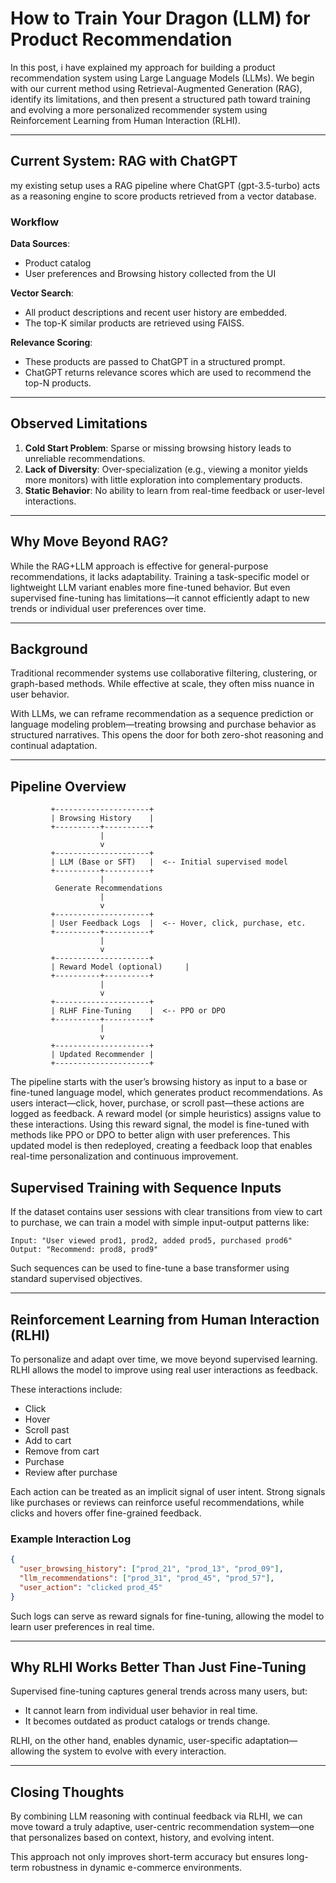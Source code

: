 # How to Train Your Dragon (LLM) for Product Recommendation

In this post, i have explained my approach for building a product recommendation system using Large Language Models (LLMs). We begin with our current method using Retrieval-Augmented Generation (RAG), identify its limitations, and then present a structured path toward training and evolving a more personalized recommender system using Reinforcement Learning from Human Interaction (RLHI).

---

## Current System: RAG with ChatGPT

my existing setup uses a RAG pipeline where ChatGPT (gpt-3.5-turbo) acts as a reasoning engine to score products retrieved from a vector database.

### Workflow

**Data Sources**:
- Product catalog
- User preferences and Browsing history collected from the UI

**Vector Search**:
- All product descriptions and recent user history are embedded.
- The top-K similar products are retrieved using FAISS.

**Relevance Scoring**:
- These products are passed to ChatGPT in a structured prompt.
- ChatGPT returns relevance scores which are used to recommend the top-N products.

---

## Observed Limitations

1. **Cold Start Problem**: Sparse or missing browsing history leads to unreliable recommendations.
2. **Lack of Diversity**: Over-specialization (e.g., viewing a monitor yields more monitors) with little exploration into complementary products.
3. **Static Behavior**: No ability to learn from real-time feedback or user-level interactions.

---

## Why Move Beyond RAG?

While the RAG+LLM approach is effective for general-purpose recommendations, it lacks adaptability. Training a task-specific model or lightweight LLM variant enables more fine-tuned behavior. But even supervised fine-tuning has limitations—it cannot efficiently adapt to new trends or individual user preferences over time.

---

## Background

Traditional recommender systems use collaborative filtering, clustering, or graph-based methods. While effective at scale, they often miss nuance in user behavior.

With LLMs, we can reframe recommendation as a sequence prediction or language modeling problem—treating browsing and purchase behavior as structured narratives. This opens the door for both zero-shot reasoning and continual adaptation.

---
## Pipeline Overview

```
         +---------------------+
         | Browsing History    |
         +----------+----------+
                    |
                    v
         +---------------------+
         | LLM (Base or SFT)   |  <-- Initial supervised model
         +----------+----------+
                    |
          Generate Recommendations
                    |
                    v
         +---------------------+
         | User Feedback Logs  |  <-- Hover, click, purchase, etc.
         +----------+----------+
                    |
                    v
         +---------------------+
         | Reward Model (optional)     |
         +----------+----------+
                    |
                    v
         +---------------------+
         | RLHF Fine-Tuning    |  <-- PPO or DPO
         +----------+----------+
                    |
                    v
         +---------------------+
         | Updated Recommender |
         +---------------------+
```
The pipeline starts with the user’s browsing history as input to a base or fine-tuned language model, which generates product recommendations. As users interact—click, hover, purchase, or scroll past—these actions are logged as feedback. A reward model (or simple heuristics) assigns value to these interactions. Using this reward signal, the model is fine-tuned with methods like PPO or DPO to better align with user preferences. This updated model is then redeployed, creating a feedback loop that enables real-time personalization and continuous improvement.


## Supervised Training with Sequence Inputs

If the dataset contains user sessions with clear transitions from view to cart to purchase, we can train a model with simple input-output patterns like:

```
Input: "User viewed prod1, prod2, added prod5, purchased prod6"  
Output: "Recommend: prod8, prod9"
```

Such sequences can be used to fine-tune a base transformer using standard supervised objectives.

---

## Reinforcement Learning from Human Interaction (RLHI)

To personalize and adapt over time, we move beyond supervised learning. RLHI allows the model to improve using real user interactions as feedback.

These interactions include:

- Click
- Hover
- Scroll past
- Add to cart
- Remove from cart
- Purchase
- Review after purchase

Each action can be treated as an implicit signal of user intent. Strong signals like purchases or reviews can reinforce useful recommendations, while clicks and hovers offer fine-grained feedback.

### Example Interaction Log

```json
{
  "user_browsing_history": ["prod_21", "prod_13", "prod_09"],
  "llm_recommendations": ["prod_31", "prod_45", "prod_57"],
  "user_action": "clicked prod_45"
}
```

Such logs can serve as reward signals for fine-tuning, allowing the model to learn user preferences in real time.

---

## Why RLHI Works Better Than Just Fine-Tuning

Supervised fine-tuning captures general trends across many users, but:

- It cannot learn from individual user behavior in real time.
- It becomes outdated as product catalogs or trends change.

RLHI, on the other hand, enables dynamic, user-specific adaptation—allowing the system to evolve with every interaction.

---

## Closing Thoughts

By combining LLM reasoning with continual feedback via RLHI, we can move toward a truly adaptive, user-centric recommendation system—one that personalizes based on context, history, and evolving intent.

This approach not only improves short-term accuracy but ensures long-term robustness in dynamic e-commerce environments.

